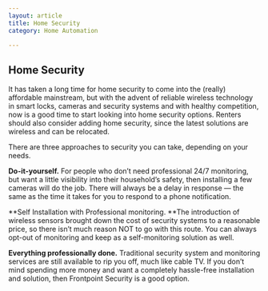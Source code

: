 ```yaml
---
layout: article
title: Home Security
category: Home Automation

---
```

## Home Security

It has taken a long time for home security to come into the (really) affordable mainstream, but with the advent of reliable wireless technology in smart locks, cameras and security systems and with healthy competition, now is a good time to start looking into home security options. Renters should also consider adding home security, since the latest solutions are wireless and can be relocated. 

There are three approaches to security you can take, depending on your needs.

**Do-it-yourself.** For people who don’t need professional 24/7 monitoring, but want a little visibility into their household’s safety, then installing a few cameras will do the job. There will always be a delay in response — the same as the time it takes for you to respond to a phone notification. 

**Self Installation with Professional monitoring. **The introduction of wireless sensors brought down the cost of security systems to a reasonable price, so there isn’t much reason NOT to go with this route. You can always opt-out of monitoring and keep as a self-monitoring solution as well.

**Everything professionally done.** Traditional security system and monitoring services are still available to rip you off, much like cable TV. If you don’t mind spending more money and want a completely hassle-free installation and solution, then Frontpoint Security is a good option.